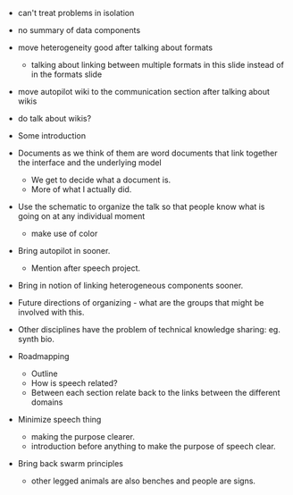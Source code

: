 - can't treat problems in isolation
- no summary of data components
- move heterogeneity good after talking about formats
	- talking about linking between multiple formats in this slide instead of in the formats slide
- move autopilot wiki to the communication section after talking about wikis
- do talk about wikis?


- Some introduction
- Documents as we think of them are word documents that link together the interface and the underlying model
	- We get to decide what a document is.
	- More of what I actually did.

- Use the schematic to organize the talk so that people know what is going on at any individual moment
	- make use of color

- Bring autopilot in sooner.
	- Mention after speech project.
- Bring in notion of linking heterogeneous components sooner. 

- Future directions of organizing - what are the groups that might be involved with this.
	
- Other disciplines have the problem of technical knowledge sharing: eg. synth bio.


- Roadmapping
	- Outline
	- How is speech related?
	- Between each section relate back to the links between the different domains

- Minimize speech thing
	- making the purpose clearer.
	- introduction before anything to make the purpose of speech clear.

- Bring back swarm principles
	- other legged animals are also benches and people are signs.